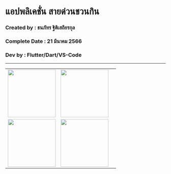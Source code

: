 # แอปพลิเคชั่น สายด่วนชวนกิน

### Created by : ธนภัทร ฐิติเสถียรกุล

### Complete Date : 21 มีนาคม 2566

### Dev by : Flutter/Dart/VS-Code

***

<table>
    <tr>
         <td>
         <img src="https://user-images.githubusercontent.com/111031976/226535925-301a257b-8611-4045-91b9-d6b22cf99f06.png" width="150">
         </td>
         <td>
         <img src="https://user-images.githubusercontent.com/111031976/226535925-301a257b-8611-4045-91b9-d6b22cf99f06.png" width="150">
         <td>
    </tr>
    <tr>
        <td>       
         <img src="https://user-images.githubusercontent.com/111031976/226535983-e8404421-250b-4c6c-add6-6cf9a2f70335.png" width="150">
         </td>
         <td>
         <img src="https://user-images.githubusercontent.com/111031976/226535983-e8404421-250b-4c6c-add6-6cf9a2f70335.png" width="150">
         <td>



